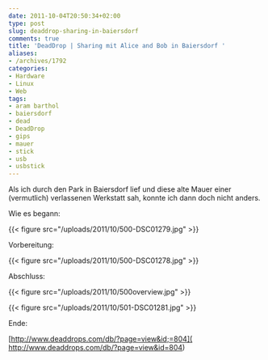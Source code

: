 ```yaml
---
date: 2011-10-04T20:50:34+02:00
type: post
slug: deaddrop-sharing-in-baiersdorf
comments: true
title: 'DeadDrop | Sharing mit Alice and Bob in Baiersdorf '
aliases:
- /archives/1792
categories:
- Hardware
- Linux
- Web
tags:
- aram barthol
- baiersdorf
- dead
- DeadDrop
- gips
- mauer
- stick
- usb
- usbstick
---
```


Als ich durch den Park in Baiersdorf lief und diese alte Mauer einer
(vermutlich) verlassenen Werkstatt sah, konnte ich dann doch nicht anders.

Wie es begann:

{{< figure src="/uploads/2011/10/500-DSC01279.jpg" >}}

Vorbereitung:

{{< figure src="/uploads/2011/10/500-DSC01278.jpg" >}}

Abschluss:

{{< figure src="/uploads/2011/10/500overview.jpg" >}}

{{< figure src="/uploads/2011/10/501-DSC01281.jpg" >}}

Ende:

[http://www.deaddrops.com/db/?page=view&id;=804]( http://www.deaddrops.com/db/?page=view&id=804)
